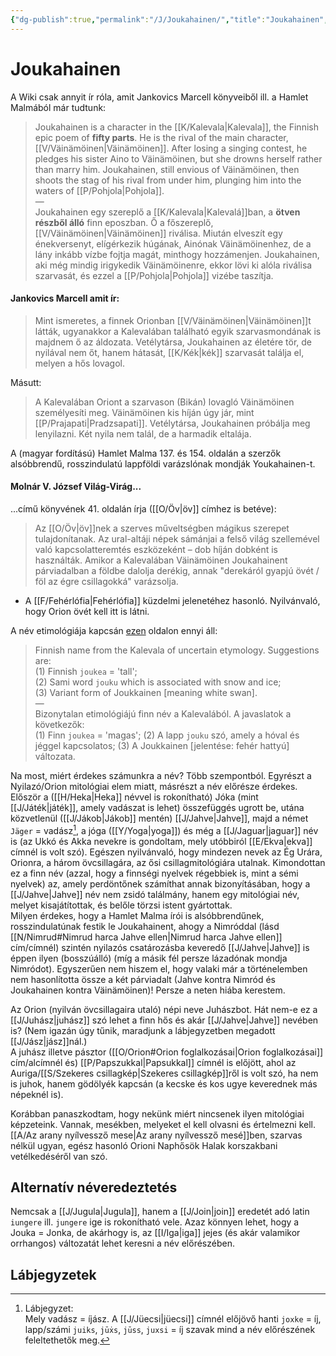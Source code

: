 ```yaml
---
{"dg-publish":true,"permalink":"/J/Joukahainen/","title":"Joukahainen","tags":["Englishtexttranslated"],"created":"2023-10-15T02:46","updated":"2024-10-25T22:04"}
---
```



# Joukahainen

A Wiki csak annyit ír róla, amit Jankovics Marcell könyveiből ill. a Hamlet Malmából már tudtunk:  
> Joukahainen is a character in the [[K/Kalevala\|Kalevala]], the Finnish epic poem of **fifty parts**. He is the rival of the main character, [[V/Väinämöinen\|Väinämöinen]]. After losing a singing contest, he pledges his sister Aino to Väinämöinen, but she drowns herself rather than marry him. Joukahainen, still envious of Väinämöinen, then shoots the stag of his rival from under him, plunging him into the waters of [[P/Pohjola\|Pohjola]].  
> —  
> Joukahainen egy szereplő a [[K/Kalevala\|Kalevalá]]ban, a **ötven részből álló** finn eposzban. Ő a főszereplő, [[V/Väinämöinen\|Väinämöinen]] riválisa. Miután elveszít egy énekversenyt, elígérkezik húgának, Ainónak Väinämöinenhez, de a lány inkább vízbe fojtja magát, minthogy hozzámenjen. Joukahainen, aki még mindig irigykedik Väinämöinenre, ekkor lövi ki alóla riválisa szarvasát, és ezzel a [[P/Pohjola\|Pohjola]] vizébe taszítja.

#### Jankovics Marcell amit ír:  

> Mint ismeretes, a finnek Orionban [[V/Väinämöinen\|Väinämöinen]]t látták, ugyanakkor a Kalevalában található egyik szarvasmondának is majdnem ő az áldozata. Vetélytársa, Joukahainen az életére tör, de nyilával nem őt, hanem hátasát, [[K/Kék\|kék]] szarvasát találja el, melyen a hős lovagol.  

Másutt:  
> A Kalevalában Oriont a szarvason (Bikán) lovagló Väinämöinen személyesíti meg. Väinämöinen kis híján úgy jár, mint [[P/Prajapati\|Pradzsapati]]. Vetélytársa, Joukahainen próbálja meg lenyilazni. Két nyila nem talál, de a harmadik eltalája.  

A (magyar fordítású) Hamlet Malma 137. és 154. oldalán a szerzők alsóbbrendű, rosszindulatú lappföldi varázslónak mondják Youkahainen-t.  

#### Molnár V. József Világ-Virág...

...című könyvének 41. oldalán írja ([[O/Öv\|öv]] címhez is betéve):  
> Az [[O/Öv\|öv]]nek a szerves műveltségben mágikus szerepet tulajdonítanak. Az ural-altáji népek sámánjai a felső világ szellemével való kapcsolatteremtés eszközeként – dob híján dobként is használták. Amikor a Kalevalában Väinämöinen Joukahainent párviadalban a földbe dalolja derékig, annak "derekáról gyapjú övét / föl az égre csillagokká" varázsolja.  
- A [[F/Fehérlófia\|Fehérlófia]] küzdelmi jelenetéhez hasonló. Nyilvánvaló, hogy Orion övét kell itt is látni.  

A név etimológiája kapcsán [ezen](https://www.nordicnames.de/wiki/Joukahainen) oldalon ennyi áll:  
> Finnish name from the Kalevala of uncertain etymology. Suggestions are:  
> (1) Finnish `joukea` = 'tall';  
> (2) Sami word `jouku` which is associated with snow and ice;  
> (3) Variant form of Joukkainen \[meaning white swan\].  
> —  
> Bizonytalan etimológiájú finn név a Kalevalából. A javaslatok a következők:  
> (1) Finn `joukea` = 'magas';
> (2) A lapp `jouku` szó, amely a hóval és jéggel kapcsolatos;
> (3) A Joukkainen \[jelentése: fehér hattyú\] változata.  

Na most, miért érdekes számunkra a név? Több szempontból. Egyrészt a Nyilazó/Orion mitológiai elem miatt, másrészt a név előrésze érdekes. Először a ([[H/Heka\|Heka]] névvel is rokonítható) Jóka (mint [[J/Játék\|játék]], amely vadászat is lehet) összefüggés ugrott be, utána közvetlenül ([[J/Jákob\|Jákob]] mentén) [[J/Jahve\|Jahve]], majd a német `Jäger` = vadász[^1], a jóga ([[Y/Yoga\|yoga]]) és még a [[J/Jaguar\|jaguar]] név is (az Ukkó és Akka nevekre is gondoltam, mely utóbbiról [[E/Ekva\|ekva]] címnél is volt szó). Egészen nyilvánvaló, hogy mindezen nevek az Ég Urára, Orionra, a három övcsillagára, az ősi csillagmitológiára utalnak. Kimondottan ez a finn név (azzal, hogy a finnségi nyelvek régebbiek is, mint a sémi nyelvek) az, amely perdöntőnek számíthat annak bizonyításában, hogy a [[J/Jahve\|Jahve]] név nem zsidó találmány, hanem egy mitológiai név, melyet kisajátítottak, és belőle törzsi istent gyártottak.  
Milyen érdekes, hogy a Hamlet Malma írói is alsóbbrendűnek, rosszindulatúnak festik le Joukahainent, ahogy a Nimróddal (lásd [[N/Nimrud#Nimrud harca Jahve ellen\|Nimrud harca Jahve ellen]] cím/címnél) szintén nyilazós csatározásba keveredő [[J/Jahve\|Jahve]] is éppen ilyen (bosszúálló) (míg a másik fél persze lázadónak mondja Nimródot). Egyszerűen nem hiszem el, hogy valaki már a történelemben nem hasonlította össze a két párviadalt (Jahve kontra Nimród és Joukahainen kontra Väinämöinen)! Persze a neten hiába kerestem.  

Az Orion (nyilván övcsillagaira utaló) népi neve Juhászbot. Hát nem-e ez a [[J/Juhász\|juhász]] szó lehet a finn hős és akár [[J/Jahve\|Jahve]] nevében is? (Nem igazán úgy tűnik, maradjunk a lábjegyzetben megadott [[J/Jász\|jász]]nál.)  
A juhász illetve pásztor ([[O/Orion#Orion foglalkozásai\|Orion foglalkozásai]] cím/alcímnél és) [[P/Papszukkal\|Papsukkal]] címnél is előjött, ahol az Auriga/[[S/Szekeres csillagkép\|Szekeres csillagkép]]ről is volt szó, ha nem is juhok, hanem gödölyék kapcsán (a kecske és kos ugye keverednek más népeknél is).  

Korábban panaszkodtam, hogy nekünk miért nincsenek ilyen mitológiai képzeteink. Vannak, mesékben, melyeket el kell olvasni és értelmezni kell. [[A/Az arany nyílvessző mese\|Az arany nyílvessző mesé]]ben, szarvas nélkül ugyan, egész hasonló Orioni Naphősök Halak korszakbani vetélkedéséről van szó.  

## Alternatív néveredeztetés

Nemcsak a [[J/Jugula\|Jugula]], hanem a [[J/Join\|join]] eredetét adó latin `iungere` ill. `jungere` ige is rokonítható vele. Azaz könnyen lehet, hogy a Jouka = Jonka, de akárhogy is, az [[I/Iga\|iga]] jejes (és akár valamikor orrhangos) változatát lehet keresni a név előrészében.  

## Lábjegyzetek

[^1]: Lábjegyzet:  
Mely vadász = íjász. A [[J/Jüecsi\|jüecsi]] címnél előjövő hanti `joxke` = íj, lapp/számi `juiks`, `jūẋs`, `jūss`, `juxsi` = íj szavak mind a név előrészének feleltethetők meg.  
